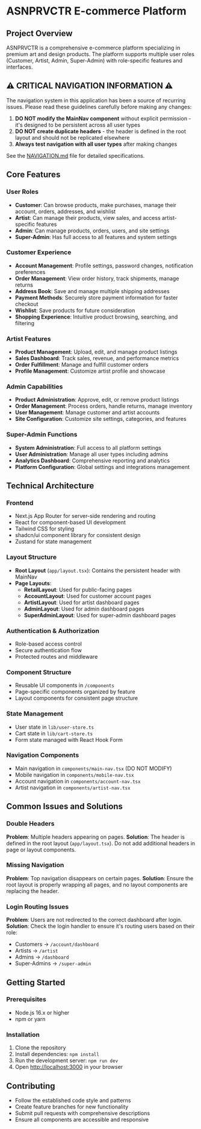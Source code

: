 # ASNPRVCTR E-commerce Platform

## Project Overview
ASNPRVCTR is a comprehensive e-commerce platform specializing in premium art and design products. The platform supports multiple user roles (Customer, Artist, Admin, Super-Admin) with role-specific features and interfaces.

## ⚠️ CRITICAL NAVIGATION INFORMATION ⚠️

The navigation system in this application has been a source of recurring issues. Please read these guidelines carefully before making any changes:

1. **DO NOT modify the MainNav component** without explicit permission - it's designed to be persistent across all user types
2. **DO NOT create duplicate headers** - the header is defined in the root layout and should not be replicated elsewhere
3. **Always test navigation with all user types** after making changes

See the [NAVIGATION.md](./NAVIGATION.md) file for detailed specifications.

## Core Features

### User Roles
- **Customer**: Can browse products, make purchases, manage their account, orders, addresses, and wishlist
- **Artist**: Can manage their products, view sales, and access artist-specific features
- **Admin**: Can manage products, orders, users, and site settings
- **Super-Admin**: Has full access to all features and system settings

### Customer Experience
- **Account Management**: Profile settings, password changes, notification preferences
- **Order Management**: View order history, track shipments, manage returns
- **Address Book**: Save and manage multiple shipping addresses
- **Payment Methods**: Securely store payment information for faster checkout
- **Wishlist**: Save products for future consideration
- **Shopping Experience**: Intuitive product browsing, searching, and filtering

### Artist Features
- **Product Management**: Upload, edit, and manage product listings
- **Sales Dashboard**: Track sales, revenue, and performance metrics
- **Order Fulfillment**: Manage and fulfill customer orders
- **Profile Management**: Customize artist profile and showcase

### Admin Capabilities
- **Product Administration**: Approve, edit, or remove product listings
- **Order Management**: Process orders, handle returns, manage inventory
- **User Management**: Manage customer and artist accounts
- **Site Configuration**: Customize site settings, categories, and features

### Super-Admin Functions
- **System Administration**: Full access to all platform settings
- **User Administration**: Manage all user types including admins
- **Analytics Dashboard**: Comprehensive reporting and analytics
- **Platform Configuration**: Global settings and integrations management

## Technical Architecture

### Frontend
- Next.js App Router for server-side rendering and routing
- React for component-based UI development
- Tailwind CSS for styling
- shadcn/ui component library for consistent design
- Zustand for state management

### Layout Structure
- **Root Layout** (`app/layout.tsx`): Contains the persistent header with MainNav
- **Page Layouts**:
  - **RetailLayout**: Used for public-facing pages
  - **AccountLayout**: Used for customer account pages
  - **ArtistLayout**: Used for artist dashboard pages
  - **AdminLayout**: Used for admin dashboard pages
  - **SuperAdminLayout**: Used for super-admin dashboard pages

### Authentication & Authorization
- Role-based access control
- Secure authentication flow
- Protected routes and middleware

### Component Structure
- Reusable UI components in `/components`
- Page-specific components organized by feature
- Layout components for consistent page structure

### State Management
- User state in `lib/user-store.ts`
- Cart state in `lib/cart-store.ts`
- Form state managed with React Hook Form

### Navigation Components
- Main navigation in `components/main-nav.tsx` (DO NOT MODIFY)
- Mobile navigation in `components/mobile-nav.tsx`
- Account navigation in `components/account-nav.tsx`
- Artist navigation in `components/artist-nav.tsx`

## Common Issues and Solutions

### Double Headers
**Problem**: Multiple headers appearing on pages.
**Solution**: The header is defined in the root layout (`app/layout.tsx`). Do not add additional headers in page or layout components.

### Missing Navigation
**Problem**: Top navigation disappears on certain pages.
**Solution**: Ensure the root layout is properly wrapping all pages, and no layout components are replacing the header.

### Login Routing Issues
**Problem**: Users are not redirected to the correct dashboard after login.
**Solution**: Check the login handler to ensure it's routing users based on their role:
- Customers → `/account/dashboard`
- Artists → `/artist`
- Admins → `/dashboard`
- Super-Admins → `/super-admin`

## Getting Started

### Prerequisites
- Node.js 16.x or higher
- npm or yarn

### Installation
1. Clone the repository
2. Install dependencies: `npm install`
3. Run the development server: `npm run dev`
4. Open [http://localhost:3000](http://localhost:3000) in your browser

## Contributing
- Follow the established code style and patterns
- Create feature branches for new functionality
- Submit pull requests with comprehensive descriptions
- Ensure all components are accessible and responsive

